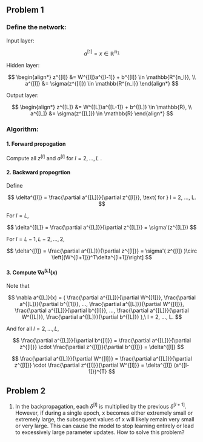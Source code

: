 ## Problem 1


### Define the network:

Input layer:

$$ a^{[1]} = x \in \mathbb{R^{n_1}} $$

Hidden layer:

$$
\begin{align*}
    z^{[l]} &= W^{[l]}a^{[l-1]} + b^{[l]} \in \mathbb{R^{n_l}}, \\
    a^{[l]} &= \sigma(z^{[l]}) \in \mathbb{R^{n_l}}
\end{align*}
$$

Output layer:

$$
\begin{align*}
    z^{[L]} &= W^{[L]}a^{[L-1]} + b^{[L]} \in \mathbb{R}, \\
    a^{[L]} &= \sigma(z^{[L]}) \in \mathbb{R}
\end{align*}
$$


### Algorithm:

#### 1. Forward propogation

Compute all $z^{[l]}$ and $a^{[l]}$ for $l = 2, ..., L$ .

#### 2. Backward propogrtion

Define

$$ \delta^{[l]} = \frac{\partial a^{[L]}}{\partial z^{[l]}}, \text{ for } l = 2, ..., L. $$

For $l = L$,

$$
\delta^{[L]}
= \frac{\partial a^{[L]}}{\partial z^{[L]}}
= \sigma'(z^{[L]})
$$

For $l = L-1, L-2, ..., 2$,

$$
\delta^{[l]}
= \frac{\partial a^{[L]}}{\partial z^{[l]}} 
= \sigma'( z^{[l]} )\circ \left[(W^{[l+1]})^T\delta^{[l+1]}\right]
$$

#### 3. Compute $\nabla a^{[L]}(x)$

Note that

$$
\nabla a^{[L]}(x) = (
    \frac{\partial a^{[L]}}{\partial W^{[1]}},
    \frac{\partial a^{[L]}}{\partial b^{[1]}},
    ...,
    \frac{\partial a^{[L]}}{\partial W^{[l]}},
    \frac{\partial a^{[L]}}{\partial b^{[l]}},
    ...,
    \frac{\partial a^{[L]}}{\partial W^{[L]}},
    \frac{\partial a^{[L]}}{\partial b^{[L]}}
),\
l = 2, ..., L.
$$

And for all $l = 2, ..., L$,

$$
\frac{\partial a^{[L]}}{\partial b^{[l]}}
= \frac{\partial a^{[L]}}{\partial z^{[l]}} \cdot \frac{\partial z^{[l]}}{\partial b^{[l]}}
= \delta^{[l]}
$$

$$
\frac{\partial a^{[L]}}{\partial W^{[l]}}
= \frac{\partial a^{[L]}}{\partial z^{[l]}} \cdot \frac{\partial z^{[l]}}{\partial W^{[l]}}
= \delta^{[l]} (a^{[l-1]})^{T}
$$


## Problem 2

1. In the backpropagation, each $\delta^{[l]}$ is multiplied by the previous $\delta^{[l+1]}$. However, if during a single epoch, x becomes either extremely small or extremely large, the subsequent values of x will likely remain very small or very large. This can cause the model to stop learning entirely or lead to excessively large parameter updates. How to solve this problem?